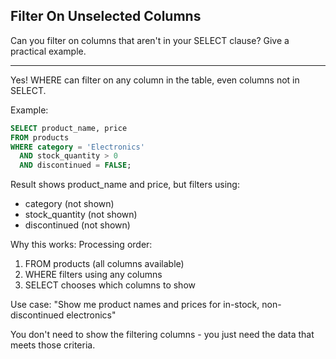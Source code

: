 ## Filter On Unselected Columns

Can you filter on columns that aren't in your SELECT clause? Give a practical example.

---

Yes! WHERE can filter on any column in the table, even columns not in SELECT.

Example:
```sql
SELECT product_name, price
FROM products
WHERE category = 'Electronics'
  AND stock_quantity > 0
  AND discontinued = FALSE;
```

Result shows product_name and price, but filters using:
- category (not shown)
- stock_quantity (not shown)
- discontinued (not shown)

Why this works:
Processing order:
1. FROM products (all columns available)
2. WHERE filters using any columns
3. SELECT chooses which columns to show

Use case: "Show me product names and prices for in-stock, non-discontinued electronics"

You don't need to show the filtering columns - you just need the data that meets those criteria.

